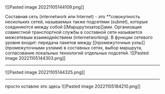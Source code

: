 ![[Pasted image 20221105144109.png]]

Составная сеть (internetwork или Internet) - это **совокупность нескольких сетей, называемых также подсетями (subnet), которые соединяются между собой [[Маршрутизатор]]ами. 
Организация совместной транспортной службы в составной сети называется межсетевым взаимодействием (internetworking). В функции сетевого уровня входит: передача пакетов между [[промежуточные узлы]] (промежуточными узлами)
в составных сетях, выбор маршрута, согласование локальных технологий отдельных подсетей.
![[Pasted image 20221105144303.png]]

-------------------------

![[Pasted image 20221105144325.png]]


---------------------------
просто оставлю это здесь
![[Pasted image 20221105184210.png]]
